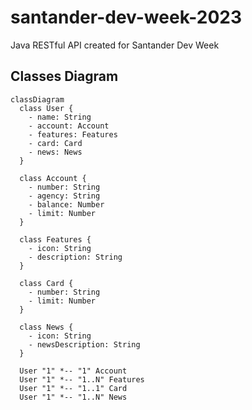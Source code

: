 # santander-dev-week-2023
Java RESTful API created for Santander Dev Week

## Classes Diagram

```mermaid
classDiagram
  class User {
    - name: String
    - account: Account
    - features: Features
    - card: Card
    - news: News
  }

  class Account {
    - number: String
    - agency: String
    - balance: Number
    - limit: Number
  }

  class Features {
    - icon: String
    - description: String
  }

  class Card {
    - number: String
    - limit: Number
  }

  class News {
    - icon: String
    - newsDescription: String
  }

  User "1" *-- "1" Account
  User "1" *-- "1..N" Features
  User "1" *-- "1..1" Card
  User "1" *-- "1..N" News
```
